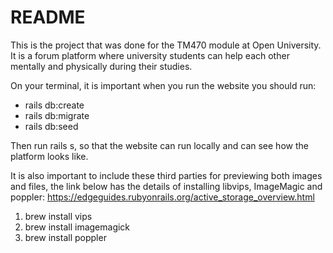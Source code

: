 # README
This is the project that was done for the TM470 module at Open University. It is a forum platform where university students can help each other mentally and physically during their studies.

On your terminal, it is important when you run the website you should run:
  - rails db:create
  - rails db:migrate
  - rails db:seed

Then run rails s, so that the website can run locally and can see how the platform looks like.


It is also important to include these third parties for previewing both images and files, the link below has the details of installing libvips, ImageMagic and poppler:
https://edgeguides.rubyonrails.org/active_storage_overview.html

1. brew install vips
2. brew install imagemagick
3. brew install poppler
